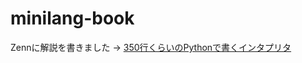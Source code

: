 # minilang-book

Zennに解説を書きました -> [350行くらいのPythonで書くインタプリタ](https://zenn.dev/kb84tkhr/books/mini-interpreter-in-350-lines)
